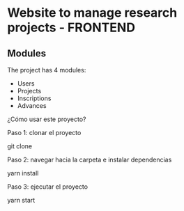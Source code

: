 # Website to manage research projects - FRONTEND

## Modules

The project has 4 modules:
* Users
* Projects
* Inscriptions 
* Advances

¿Cómo usar este proyecto?

Paso 1: clonar el proyecto

git clone

Paso 2: navegar hacia la carpeta e instalar dependencias

yarn install

Paso 3: ejecutar el proyecto

yarn start
